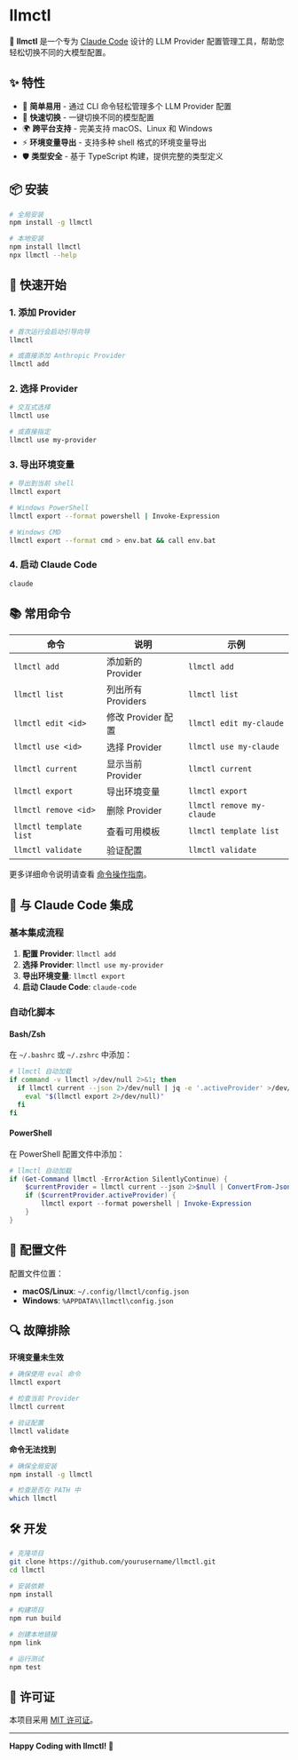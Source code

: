 # llmctl

🤖 **llmctl** 是一个专为 [Claude Code](https://claude.ai/code) 设计的 LLM Provider 配置管理工具，帮助您轻松切换不同的大模型配置。

## ✨ 特性

- 🎯 **简单易用** - 通过 CLI 命令轻松管理多个 LLM Provider 配置
- 🔄 **快速切换** - 一键切换不同的模型配置
- 🌍 **跨平台支持** - 完美支持 macOS、Linux 和 Windows
- ⚡ **环境变量导出** - 支持多种 shell 格式的环境变量导出
- 🛡️ **类型安全** - 基于 TypeScript 构建，提供完整的类型定义

## 📦 安装

```bash
# 全局安装
npm install -g llmctl

# 本地安装
npm install llmctl
npx llmctl --help
```

## 🚀 快速开始

### 1. 添加 Provider

```bash
# 首次运行会启动引导向导
llmctl

# 或直接添加 Anthropic Provider
llmctl add
```

### 2. 选择 Provider

```bash
# 交互式选择
llmctl use

# 或直接指定
llmctl use my-provider
```

### 3. 导出环境变量

```bash
# 导出到当前 shell
llmctl export

# Windows PowerShell
llmctl export --format powershell | Invoke-Expression

# Windows CMD
llmctl export --format cmd > env.bat && call env.bat
```

### 4. 启动 Claude Code

```bash
claude
```

## 📚 常用命令

| 命令 | 说明 | 示例 |
|------|------|------|
| `llmctl add` | 添加新的 Provider | `llmctl add` |
| `llmctl list` | 列出所有 Providers | `llmctl list` |
| `llmctl edit <id>` | 修改 Provider 配置 | `llmctl edit my-claude` |
| `llmctl use <id>` | 选择 Provider | `llmctl use my-claude` |
| `llmctl current` | 显示当前 Provider | `llmctl current` |
| `llmctl export` | 导出环境变量 | `llmctl export` |
| `llmctl remove <id>` | 删除 Provider | `llmctl remove my-claude` |
| `llmctl template list` | 查看可用模板 | `llmctl template list` |
| `llmctl validate` | 验证配置 | `llmctl validate` |

更多详细命令说明请查看 [命令操作指南](COMMANDS.md)。

## 🔧 与 Claude Code 集成

### 基本集成流程

1. **配置 Provider**: `llmctl add`
2. **选择 Provider**: `llmctl use my-provider`
3. **导出环境变量**: `llmctl export`
4. **启动 Claude Code**: `claude-code`

### 自动化脚本

#### Bash/Zsh

在 `~/.bashrc` 或 `~/.zshrc` 中添加：

```bash
# llmctl 自动加载
if command -v llmctl >/dev/null 2>&1; then
  if llmctl current --json 2>/dev/null | jq -e '.activeProvider' >/dev/null; then
    eval "$(llmctl export 2>/dev/null)"
  fi
fi
```

#### PowerShell

在 PowerShell 配置文件中添加：

```powershell
# llmctl 自动加载
if (Get-Command llmctl -ErrorAction SilentlyContinue) {
    $currentProvider = llmctl current --json 2>$null | ConvertFrom-Json
    if ($currentProvider.activeProvider) {
        llmctl export --format powershell | Invoke-Expression
    }
}
```

## 📁 配置文件

配置文件位置：
- **macOS/Linux**: `~/.config/llmctl/config.json`
- **Windows**: `%APPDATA%\llmctl\config.json`

## 🔍 故障排除

**环境变量未生效**
```bash
# 确保使用 eval 命令
llmctl export

# 检查当前 Provider
llmctl current

# 验证配置
llmctl validate
```

**命令无法找到**
```bash
# 确保全局安装
npm install -g llmctl

# 检查是否在 PATH 中
which llmctl
```

## 🛠️ 开发

```bash
# 克隆项目
git clone https://github.com/yourusername/llmctl.git
cd llmctl

# 安装依赖
npm install

# 构建项目
npm run build

# 创建本地链接
npm link

# 运行测试
npm test
```

## 📄 许可证

本项目采用 [MIT 许可证](LICENSE)。

---

**Happy Coding with llmctl! 🚀**
